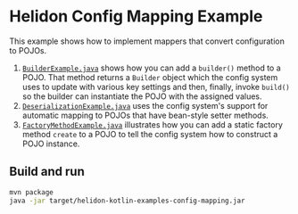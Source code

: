 # Helidon Config Mapping Example

This example shows how to implement mappers that convert configuration
to POJOs.

1. [`BuilderExample.java`](src/main/java/io/helidon/kotlin/config/examples/mapping/BuilderExample.java)
shows how you can add a `builder()` method to a POJO. That method returns a `Builder` 
object which the config system uses to update with various key settings and then,
finally, invoke `build()` so the builder can instantiate the POJO with the
assigned values.
2. [`DeserializationExample.java`](src/main/java/io/helidon/kotlin/config/examples/mapping/DeserializationExample.java)
uses the config system's support for automatic mapping to POJOs that have bean-style
setter methods.
3. [`FactoryMethodExample.java`](src/main/java/io/helidon/kotlin/config/examples/mapping/FactoryMethodExample.java)
illustrates how you can add a static factory method `create` to a POJO to tell the config
system how to construct a POJO instance.

## Build and run

```bash
mvn package
java -jar target/helidon-kotlin-examples-config-mapping.jar
```
